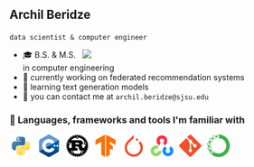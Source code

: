 ## Archil Beridze

`data scientist & computer engineer`

<!--
**Ach113/Ach113** is a ✨ _special_ ✨ repository because its `README.md` (this file) appears on your GitHub profile.

Here are some ideas to get you started:

- 🔭 I’m currently working on ...
- 🌱 I’m currently learning ...
- 👯 I’m looking to collaborate on ...
- 🤔 I’m looking for help with ...
- 💬 Ask me about ...
- 📫 How to reach me: ...
- 😄 Pronouns: ...
- ⚡ Fun fact: ...
-->


<img class="img" align="right" width="375px" src="https://github-readme-stats.vercel.app/api?username=Ach113&show_icons=true&theme=tokyonight" />


- :mortar_board: B.S. & M.S. in computer engineering
- :pencil: currently working on federated recommendation systems   
- :book: learning text generation models 
- :email: you can contact me at `archil.beridze@sjsu.edu`


### :crystal_ball: Languages, frameworks and tools I'm familiar with
<img align="left" alt="python" width="40px" style="padding-right:10px;" src="https://github.com/devicons/devicon/blob/v2.15.1/icons/python/python-original.svg"/>
<img align="left" alt="c++" width="40px" style="padding-right:10px;" src="https://github.com/devicons/devicon/blob/v2.15.1/icons/cplusplus/cplusplus-original.svg"/>
<img align="left" alt="rust" width="40px" style="padding-right:10px;" src="https://github.com/devicons/devicon/blob/v2.15.1/icons/rust/rust-plain.svg"/>
<img align="left" alt="tensorflow" width="40px" style="padding-right:10px;" src="https://github.com/devicons/devicon/blob/v2.15.1/icons/tensorflow/tensorflow-original.svg"/>
<img align="left" alt="pytorch" width="40px" style="padding-right:10px;" src="https://github.com/devicons/devicon/blob/v2.15.1/icons/pytorch/pytorch-original.svg"/>
<img align="left" alt="opencv" width="40px" style="padding-right:10px;" src="https://github.com/devicons/devicon/blob/v2.15.1/icons/opencv/opencv-original.svg"/>
<img align="left" alt="git" width="40px" style="padding-right:10px;" src="https://github.com/devicons/devicon/blob/v2.15.1/icons/git/git-original.svg"/>
<img align="left" alt="conda" width="40px" style="padding-right:10px;" src="https://github.com/devicons/devicon/blob/v2.15.1/icons/anaconda/anaconda-original.svg"/>

